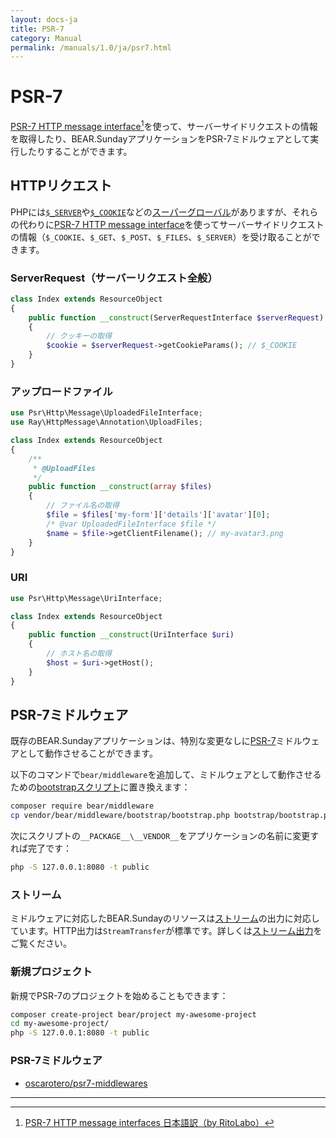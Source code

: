 ```yaml
---
layout: docs-ja
title: PSR-7
category: Manual
permalink: /manuals/1.0/ja/psr7.html
---
```


# PSR-7

[PSR-7 HTTP message interface](https://www.php-fig.org/psr/psr-7/)[^1]を使って、サーバーサイドリクエストの情報を取得したり、BEAR.SundayアプリケーションをPSR-7ミドルウェアとして実行したりすることができます。

## HTTPリクエスト

PHPには[`$_SERVER`](http://php.net/manual/ja/reserved.variables.server.php)や[`$_COOKIE`](http://php.net/manual/ja/reserved.variables.cookies.php)などの[スーパーグローバル](http://php.net/manual/ja/language.variables.superglobals.php)がありますが、それらの代わりに[PSR-7 HTTP message interface](https://www.php-fig.org/psr/psr-7/)を使ってサーバーサイドリクエストの情報（`$_COOKIE`、`$_GET`、`$_POST`、`$_FILES`、`$_SERVER`）を受け取ることができます。

### ServerRequest（サーバーリクエスト全般）

```php
class Index extends ResourceObject
{
    public function __construct(ServerRequestInterface $serverRequest)
    {
        // クッキーの取得
        $cookie = $serverRequest->getCookieParams(); // $_COOKIE
    }
}
```

### アップロードファイル

```php
use Psr\Http\Message\UploadedFileInterface;
use Ray\HttpMessage\Annotation\UploadFiles;

class Index extends ResourceObject
{
    /**
     * @UploadFiles
     */
    public function __construct(array $files)
    {
        // ファイル名の取得
        $file = $files['my-form']['details']['avatar'][0];
        /* @var UploadedFileInterface $file */
        $name = $file->getClientFilename(); // my-avatar3.png
    }
}
```

### URI

```php
use Psr\Http\Message\UriInterface;

class Index extends ResourceObject
{
    public function __construct(UriInterface $uri)
    {
        // ホスト名の取得
        $host = $uri->getHost();
    }
}
```

## PSR-7ミドルウェア

既存のBEAR.Sundayアプリケーションは、特別な変更なしに[PSR-7](http://www.php-fig.org/psr/psr-7/)ミドルウェアとして動作させることができます。

以下のコマンドで`bear/middleware`を追加して、ミドルウェアとして動作させるための[bootstrapスクリプト](https://github.com/bearsunday/BEAR.Middleware/blob/1.x/bootstrap/bootstrap.php)に置き換えます：

```bash
composer require bear/middleware
cp vendor/bear/middleware/bootstrap/bootstrap.php bootstrap/bootstrap.php
```

次にスクリプトの`__PACKAGE__\__VENDOR__`をアプリケーションの名前に変更すれば完了です：

```bash
php -S 127.0.0.1:8080 -t public
```

### ストリーム

ミドルウェアに対応したBEAR.Sundayのリソースは[ストリーム](http://php.net/manual/ja/intro.stream.php)の出力に対応しています。HTTP出力は`StreamTransfer`が標準です。詳しくは[ストリーム出力](http://bearsunday.github.io/manuals/1.0/ja/stream.html)をご覧ください。

### 新規プロジェクト

新規でPSR-7のプロジェクトを始めることもできます：

```bash
composer create-project bear/project my-awesome-project
cd my-awesome-project/
php -S 127.0.0.1:8080 -t public
```

### PSR-7ミドルウェア

* [oscarotero/psr7-middlewares](https://github.com/oscarotero/psr7-middlewares)

---

[^1]: [PSR-7 HTTP message interfaces 日本語訳（by RitoLabo）](https://www.ritolab.com/entry/102)
